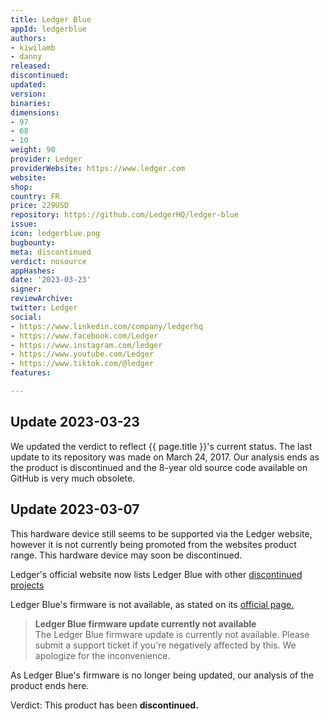 ```yaml
---
title: Ledger Blue
appId: ledgerblue
authors:
- kiwilamb
- danny
released: 
discontinued: 
updated: 
version: 
binaries: 
dimensions:
- 97
- 68
- 10
weight: 90
provider: Ledger
providerWebsite: https://www.ledger.com
website: 
shop: 
country: FR
price: 229USD
repository: https://github.com/LedgerHQ/ledger-blue
issue: 
icon: ledgerblue.png
bugbounty: 
meta: discontinued
verdict: nosource
appHashes: 
date: '2023-03-23'
signer: 
reviewArchive: 
twitter: Ledger
social:
- https://www.linkedin.com/company/ledgerhq
- https://www.facebook.com/Ledger
- https://www.instagram.com/ledger
- https://www.youtube.com/Ledger
- https://www.tiktok.com/@ledger
features: 

---
```


## Update 2023-03-23 

We updated the verdict to reflect {{ page.title }}'s current status. The last update to its repository was made on March 24, 2017. Our analysis ends as the product is discontinued and the 8-year old source code available on GitHub is very much obsolete.

## Update 2023-03-07

This hardware device still seems to be supported via the Ledger website, however it is not currently being promoted from the websites product range. This hardware device may soon be discontinued.

Ledger's official website now lists Ledger Blue with other [discontinued projects](https://support.ledger.com/hc/en-us/sections/4404369868433-Discontinued-products)

Ledger Blue's firmware is not available, as stated on its [official page.](https://support.ledger.com/hc/en-us/articles/360005885733-Update-Ledger-Blue-firmware?docs=true)

> **Ledger Blue firmware update currently not available** <br />
The Ledger Blue firmware update is currently not available. Please submit a support ticket if you're negatively affected by this. We apologize for the inconvenience. 

As Ledger Blue's firmware is no longer being updated, our analysis of the product ends here.

Verdict: This product has been **discontinued.**